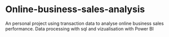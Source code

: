 # Online-business-sales-analysis
 An personal project using transaction data to analyse online business sales performance. Data processing with sql and vizualisation with Power BI
 

